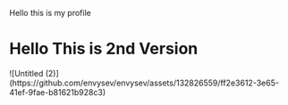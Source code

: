 Hello this is my profile

<h1> Hello This is 2nd Version</h1>
![Untitled (2)](https://github.com/envysev/envysev/assets/132826559/ff2e3612-3e65-41ef-9fae-b81621b928c3)
